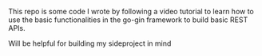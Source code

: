 This repo is some code I wrote by following a video tutorial to learn how to use the basic functionalities in the go-gin framework to build basic REST APIs.

Will be helpful for building my sideproject in mind